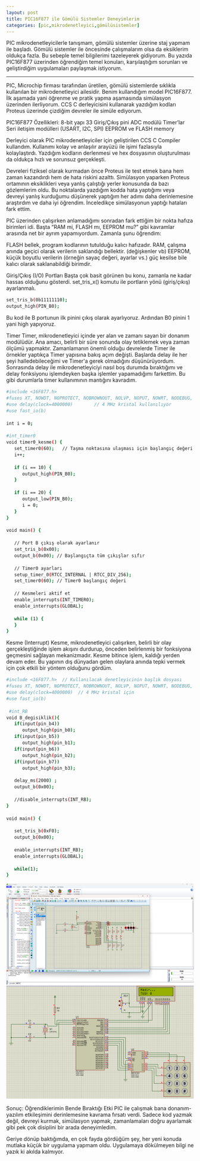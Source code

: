 ```yaml
---
layout: post
title: PIC16F877 ile Gömülü Sistemler Deneyimlerim 
categories: [pic,mikrodenetleyici,gömülüsistemler] 
---     
```


PIC mikrodenetleyicilerle tanışmam, gömülü sistemler üzerine staj yapmam ile başladı. Gömülü sistemler ile öncesinde çalışmalarım olsa da eksiklerim oldukça fazla. Bu sebeple temel bilgilerimi tazeleyerek gidiyorum. Bu yazıda PIC16F877 üzerinden öğrendiğim temel konuları, karşılaştığım sorunları ve geliştirdiğim uygulamaları paylaşmak istiyorum.

---

PIC, Microchip firması tarafından üretilen, gömülü sistemlerde sıklıkla kullanılan bir mikrodenetleyici ailesidir. Benim kullandığım model PIC16F877. İlk aşamada yani öğrenme ve pratik yapma aşamasında simülasyon üzerinden ilerliyorum. CCS C derleyicisini kullanarak yazdığım kodları Proteus üzerinde çizdiğim devreler ile simüle ediyorum.  

PIC16F877 Özellikleri:
8-bit yapı
33 Giriş/Çıkış pini
ADC modülü
Timer’lar
Seri iletişim modülleri (USART, I2C, SPI)
EEPROM ve FLASH memory

Derleyici olarak PIC mikrodenetleyiciler için geliştirilen CCS C Compiler kullandım. Kullanımı kolay ve anlaşılır arayüzü ile işimi fazlasıyla kolaylaştırdı. Yazdığım kodların derlenmesi ve hex dosyasının oluşturulması da oldukça hızlı ve sorunsuz gerçekleşti.

Devreleri fiziksel olarak kurmadan önce Proteus ile test etmek bana hem zaman kazandırdı hem de hata riskini azalttı. Simülasyon yaparken Proteus ortamının eksiklikleri veya yanlış çalıştığı yerler konusunda da bazı gözlemlerim oldu. Bu noktalarda yazdığım kodda hata yaptığımı veya devreyi yanlış kurduğumu düşünerek yaptığım her adımı daha derinlemesine araştırdım ve daha iyi öğrendim. İnceledikçe simülasyonun yaptığı hataları fark ettim. 

PIC üzerinden çalışırken anlamadığımı sonradan fark ettiğim bir nokta hafıza birimleri idi. Başta “RAM mi, FLASH mı, EEPROM mu?” gibi kavramlar arasında net bir ayrım yapamıyordum. Zamanla şunu öğrendim:

FLASH bellek, program kodlarının tutulduğu kalıcı hafızadır.
RAM, çalışma anında geçici olarak verilerin saklandığı bellektir. (değişkenler vb)
EEPROM, küçük boyutlu verilerin (örneğin sayaç değeri, ayarlar vs.) güç kesilse bile kalıcı olarak saklanabildiği birimdir.

Giriş/Çıkış (I/O) Portları
Başta çok basit görünen bu konu, zamanla ne kadar hassas olduğunu gösterdi. set_tris_x() komutu ile portların yönü (giriş/çıkış) ayarlanmalı.

```bash
set_tris_b(0b11111110); 
output_high(PIN_B0);    
```
Bu kod ile B portunun ilk pinini çıkış olarak ayarlıyoruz. Ardından B0 pinini 1 yani high yapıyoruz. 

Timer
Timer, mikrodenetleyici içinde yer alan ve zamanı sayan bir donanım modülüdür. Ana amacı, belirli bir süre sonunda olay tetiklemek veya zaman ölçümü yapmaktır.
Zamanlamanın önemli olduğu devrelerde Timer ile örnekler yaptıkça Timer yapısına bakış açım değişti. Başlarda delay ile her şeyi halledebileceğimi ve Timer'a gerek olmadığını düşünürüyordum. Sonrasında delay ile mikrodenetleyiciyi nasıl boş durumda bıraktığımı ve delay fonksiyonu işlemdeyken başka işlemler yapamadığımı farkettim. Bu gibi durumlarla timer kullanımının mantığını kavradım.

```bash
#include <16F877.h>
#fuses XT, NOWDT, NOPROTECT, NOBROWNOUT, NOLVP, NOPUT, NOWRT, NODEBUG, NOCPD
#use delay(clock=4000000)        // 4 MHz kristal kullanılıyor
#use fast_io(b)                  

int i = 0;

#int_timer0
void timer0_kesme() {
   set_timer0(60);   // Taşma noktasına ulaşması için başlangıç değeri
   i++;

   if (i == 10) {
      output_high(PIN_B0);
   }

   if (i == 20) {
      output_low(PIN_B0);
      i = 0;
   }
}

void main() {

   // Port B çıkış olarak ayarlanır
   set_tris_b(0x00);
   output_b(0x00); // Başlangıçta tüm çıkışlar sıfır

   // Timer0 ayarları
   setup_timer_0(RTCC_INTERNAL | RTCC_DIV_256);
   set_timer0(60); // Timer0 başlangıç değeri

   // Kesmeleri aktif et
   enable_interrupts(INT_TIMER0);
   enable_interrupts(GLOBAL);

   while (1) {
   }
}

```

Kesme (Interrupt)
Kesme, mikrodenetleyici çalışırken, belirli bir olay gerçekleştiğinde işlem akışını durdurup, önceden belirlenmiş bir fonksiyona geçmesini sağlayan mekanizmadır. Kesme bitince işlem, kaldığı yerden devam eder. Bu yapının dış dünyadan gelen olaylara anında tepki vermek için çok etkili bir yöntem olduğunu gördüm.

```bash
#include <16F877.h>  // Kullanılacak denetleyicinin başlık dosyası
#fuses XT, NOWDT, NOPROTECT, NOBROWNOUT, NOLVP, NOPUT, NOWRT, NODEBUG, NOCPD
#use delay(clock=4000000)  // 4 MHz kristal için
#use fast_io(b)

 #int_RB
void B_degisiklik(){
   if(input(pin_b4))
      output_high(pin_b0);
   if(input(pin_b5))
      output_high(pin_b1);
   if(input(pin_b6))
      output_high(pin_b2);
   if(input(pin_b7))
      output_high(pin_b3);
      
   delay_ms(2000) ;
   output_b(0x00);
   
   //disable_interrupts(INT_RB);
}

void main() {
 
   set_tris_b(0xF0);
   output_b(0x00);
   
   enable_interrupts(INT_RB); 
   enable_interrupts(GLOBAL);
   
   while(1);
}
```

<img src="/images/kesme2.png" alt="interrupt" width="full">


<img src="/images/lcdtus.png" alt="lcd" width="full">



Sonuç: Öğrendiklerimin Bende Bıraktığı Etki
PIC ile çalışmak bana donanım-yazılım etkileşimini derinlemesine kavrama fırsatı verdi. Sadece kod yazmak değil, devreyi kurmak, simülasyon yapmak, zamanlamaları doğru ayarlamak gibi pek çok disiplini bir arada deneyimledim.

Geriye dönüp baktığımda, en çok fayda gördüğüm şey, her yeni konuda mutlaka küçük bir uygulama yapmam oldu. Uygulamaya dökülmeyen bilgi ne yazık ki akılda kalmıyor.
